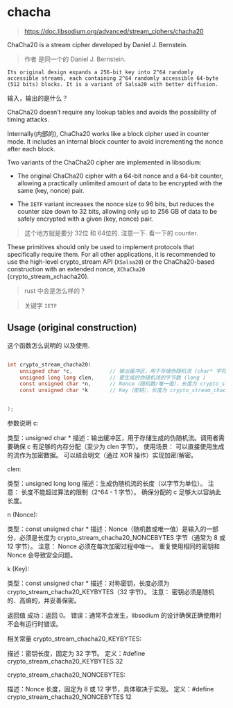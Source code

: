 # chacha

> https://doc.libsodium.org/advanced/stream_ciphers/chacha20

ChaCha20 is a stream cipher developed by Daniel J. Bernstein. 

> 作者 是同一个的 Daniel J. Bernstein.

```text
Its original design expands a 256-bit key into 2^64 randomly accessible streams, each containing 2^64 randomly accessible 64-byte (512 bits) blocks. It is a variant of Salsa20 with better diffusion.

```

输入，输出的是什么？ 

ChaCha20 doesn’t require any lookup tables and avoids the possibility of timing attacks.

Internally(内部的), ChaCha20 works like a block cipher used in counter mode.
It includes an internal block counter to avoid incrementing the nonce after each block.

Two variants of the ChaCha20 cipher are implemented in libsodium:

* The original ChaCha20 cipher with a 64-bit nonce and a 64-bit counter, allowing a practically unlimited amount of data to be encrypted with the same (key, nonce) pair.

* The `IETF` variant increases the nonce size to 96 bits, but reduces the counter size down to 32 bits, allowing only up to 256 GB of data to be safely encrypted with a given (key, nonce) pair.

> 这个地方就是要分 32位 和 64位的. 注意一下. 看一下的 counter.

These primitives should only be used to implement protocols that specifically require them. 
For all other applications, it is recommended to use the high-level crypto_stream API (`XSalsa20`) or the ChaCha20-based construction with an extended nonce, `XChaCha20` (crypto_stream_xchacha20).


> rust 中会是怎么样的？

> 关键字 `IETF`



## Usage (original construction)



这个函数怎么说明的 以及使用.



```c

int crypto_stream_chacha20(
    unsigned char *c,            // 输出缓冲区，用于存储伪随机流 (char* 字符数组)
    unsigned long long clen,     // 要生成的伪随机流的字节数 (long )
    const unsigned char *n,      // Nonce（随机数/唯一值），长度为 crypto_stream_chacha20_NONCEBYTES  (char * )
    const unsigned char *k       // Key（密钥），长度为 crypto_stream_chacha20_KEYBYTES (char *)


);

```

参数说明
c:

类型：unsigned char *
描述：输出缓冲区，用于存储生成的伪随机流。调用者需要确保 c 有足够的内存分配（至少为 clen 字节）。
使用场景：
可以直接使用生成的流作为加密数据。
可以结合明文（通过 XOR 操作）实现加密/解密。

clen:

类型：unsigned long long
描述：生成伪随机流的长度（以字节为单位）。
注意：
长度不能超过算法的限制（2^64 - 1 字节）。
确保分配的 c 足够大以容纳此长度。

n (Nonce):

类型：const unsigned char *
描述：Nonce（随机数或唯一值）是输入的一部分，必须是长度为 crypto_stream_chacha20_NONCEBYTES 字节（通常为 8 或 12 字节）。
注意：
Nonce 必须在每次加密过程中唯一。
重复使用相同的密钥和 Nonce 会导致安全问题。

k (Key):

类型：const unsigned char *
描述：对称密钥，长度必须为 crypto_stream_chacha20_KEYBYTES（32 字节）。
注意：
密钥必须是随机的、高熵的，并妥善保密。

返回值
成功：返回 0。
错误：通常不会发生，libsodium 的设计确保正确使用时不会有运行时错误。

相关常量
crypto_stream_chacha20_KEYBYTES:

描述：密钥长度，固定为 32 字节。
定义：#define crypto_stream_chacha20_KEYBYTES 32

crypto_stream_chacha20_NONCEBYTES:

描述：Nonce 长度，固定为 8 或 12 字节，具体取决于实现。
定义：#define crypto_stream_chacha20_NONCEBYTES 12
